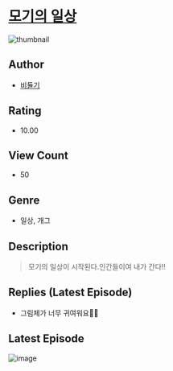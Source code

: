 # [모기의 일상](https://comic.naver.com/challenge/list?titleId=810842)
![thumbnail](https://image-comic.pstatic.net/user_contents_data/challenge_comic/2023/05/24/355788/upload_7293410500999799858_480x623.jpeg)

## Author
- [비듈기](https://comic.naver.com/artistTitle?id=355788)

## Rating
- 10.00

## View Count
- 50

## Genre
- 일상, 개그

## Description
> 모기의 일상이 시작된다.인간들이여 내가 간다!!

## Replies (Latest Episode)
- 그림체가 너무 귀여워요🥰🥰

## Latest Episode
![image](https://image-comic.pstatic.net/user_contents_data/challenge_comic/2023/05/26/355788/upload_7162188383138494309.jpeg)
